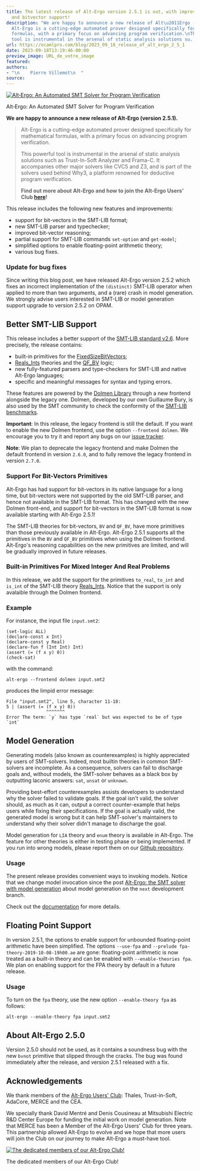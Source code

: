 ```yaml
---
title: The latest release of Alt-Ergo version 2.5.1 is out, with improved SMT-LIB
  and bitvector support!
description: "We are happy to announce a new release of Alt\u2011Ergo (version 2.5.1).
  Alt-Ergo is a cutting-edge automated prover designed specifically for mathematical
  formulas, with a primary focus on advancing program verification.\nThis powerful
  tool is instrumental in the arsenal of static analysis solutions su..."
url: https://ocamlpro.com/blog/2023_09_18_release_of_alt_ergo_2_5_1
date: 2023-09-18T13:19:46-00:00
preview_image: URL_de_votre_image
featured:
authors:
- "\n    Pierre Villemot\n  "
source:
---
```


<p>

</p><div class="figure">
  <p>
    <a href="https://ocamlpro.com/blog/assets/img/ae-251-is-out.png">
      <img src="https://ocamlpro.com/blog/assets/img/ae-251-is-out.png" alt="Alt&#8209;Ergo: An Automated SMT Solver for Program Verification"/>
    </a>
    </p><div class="caption">
      Alt&#8209;Ergo: An Automated SMT Solver for Program Verification
    </div>
  
</div>

<p><strong>We are happy to announce a new release of Alt&#8209;Ergo (version 2.5.1).</strong></p>
<blockquote>
<p>Alt-Ergo is a cutting-edge automated prover designed specifically for mathematical formulas, with a primary focus on advancing program verification.</p>
<p>This powerful tool is instrumental in the arsenal of static analysis solutions such as Trust-In-Soft Analyzer and Frama-C. It accompanies other major solvers like CVC5 and Z3, and is part of the solvers used behind Why3, a platform renowned for deductive program verification.</p>
<p><strong>Find out more about Alt&#8209;Ergo and how to join the Alt-Ergo Users' Club <a href="https://alt-ergo.ocamlpro.com/#about">here</a>!</strong></p>
</blockquote>
<p>This release includes the following new features and improvements:</p>
<ul>
<li>support for bit-vectors in the SMT-LIB format;
</li>
<li>new SMT-LIB parser and typechecker;
</li>
<li>improved bit-vector reasoning;
</li>
<li>partial support for SMT-LIB commands <code>set-option</code> and <code>get-model</code>;
</li>
<li>simplified options to enable floating-point arithmetic theory;
</li>
<li>various bug fixes.
</li>
</ul>
<h3>Update for bug fixes</h3>
<p>Since writing this blog post, we have released Alt-Ergo version 2.5.2 which fixes an incorrect implementation of the <code>(distinct)</code> SMT-LIB operator when applied to more than two arguments, and a (rare) crash in model generation. We strongly advise users interested in SMT-LIB or model generation support upgrade to version 2.5.2 on OPAM.</p>
<h2>Better SMT-LIB Support</h2>
<p>This release includes a better support of the
<a href="https://smtlib.cs.uiowa.edu/papers/smt-lib-reference-v2.6-r2021-05-12.pdf">SMT-LIB standard v2.6</a>.
More precisely, the release contains:</p>
<ul>
<li>built-in primitives for the
<a href="https://smtlib.cs.uiowa.edu/theories-FixedSizeBitVectors.shtml">FixedSizeBitVectors</a>;
</li>
<li><a href="https://smtlib.cs.uiowa.edu/theories-Reals_Ints.shtml">Reals_Ints</a> theories
and the <a href="https://smtlib.cs.uiowa.edu/logics-all.shtml#QF_BV">QF_BV</a> logic;
</li>
<li>new fully-featured parsers and type-checkers for SMT-LIB and native Alt-Ergo languages;
</li>
<li>specific and meaningful messages for syntax and typing errors.
</li>
</ul>
<p>These features are powered by the
<a href="https://github.com/Gbury/dolmen">Dolmen Library</a> through
a new frontend alongside the legacy one. Dolmen, developed by our own Guillaume Bury,
is also used by the SMT community to check the conformity of the
<a href="https://smtlib.cs.uiowa.edu/benchmarks.shtml">SMT-LIB benchmarks</a>.</p>
<p><strong>Important</strong>:
In this release, the legacy frontend is still the default.
If you want to enable the new Dolmen frontend, use the option
<code>--frontend dolmen</code>. We encourage you to try it and report any bugs on our
<a href="https://github.com/OCamlPro/alt-ergo/issues">issue tracker</a>.</p>
<p><strong>Note</strong>: We plan to deprecate the legacy frontend and make Dolmen the default frontend in version <code>2.6.0</code>, and to fully remove the legacy frontend in version <code>2.7.0</code>.</p>
<h3>Support For Bit-Vectors Primitives</h3>
<p>Alt-Ergo has had support for bit-vectors in its native language for a long time,
but bit-vectors were not supported by the old SMT-LIB parser, and hence not
available in the SMT-LIB format. This has changed with the new Dolmen front-end,
and support for bit-vectors in the SMT-LIB format is now available starting with
Alt-Ergo 2.5.1!</p>
<p>The SMT-LIB theories for bit-vectors, <code>BV</code> and <code>QF_BV</code>, have more primitives than
those previously available in Alt-Ergo. Alt-Ergo 2.5.1 supports all the
primitives in the <code>BV</code> and <code>QF_BV</code> primitives when using the Dolmen frontend.
Alt-Ergo's reasoning capabilities on the new primitives are limited, and will
be gradually improved in future releases.</p>
<h3>Built-in Primitives For Mixed Integer And Real Problems</h3>
<p>In this release, we add the support for the
primitives <code>to_real</code>, <code>to_int</code> and <code>is_int</code> of the SMT-LIB theory
<a href="https://smtlib.cs.uiowa.edu/theories-Reals_Ints.shtml">Reals_Ints</a>.
Notice that the support is only avalaible through the Dolmen frontend.</p>
<h3>Example</h3>
<p>For instance, the input file <code>input.smt2</code>:</p>
<pre><code class="language-shell-session">(set-logic ALL)
(declare-const x Int)
(declare-const y Real)
(declare-fun f (Int Int) Int)
(assert (= (f x y) 0))
(check-sat)
</code></pre>
<p>with the command:</p>
<pre><code class="language-shell-session">alt-ergo --frontend dolmen input.smt2
</code></pre>
<p>produces the limpid error message:</p>
<pre><code class="language-shell-session">File &quot;input.smt2&quot;, line 5, character 11-18:
5 | (assert (= (f x y) 0))
               ^^^^^^^
Error The term: `y` has type `real` but was expected to be of type `int`
</code></pre>
<h2>Model Generation</h2>
<p>Generating models (also known as counterexamples) is highly appreciated by
users of SMT-solvers. Indeed, most builtin theories in common SMT-solvers
are incomplete. As a consequence, solvers can fail to discharge goals and,
without models, the SMT-solver behaves as a black box by outputting laconic
answers: <code>sat</code>, <code>unsat</code> or <code>unknown</code>.</p>
<p>Providing best-effort counterexamples assists developers
to understand why the solver failed to validate goals. If the goal isn't valid,
the solver should, as much as it can, output a correct counter-example that helps
users while fixing their specifications. If the goal is actually valid, the
generated model is wrong but it can help SMT-solver's maintainers to understand
why their solver didn't manage to discharge the goal.</p>
<p>Model generation for <code>LIA</code> theory and <code>enum</code> theory is available in Alt-Ergo.
The feature for other theories is either in testing phase or being implemented.
If you run into wrong models, please report them on our
<a href="https://github.com/OCamlPro/alt-ergo/issues">Github repository</a>.</p>
<h3>Usage</h3>
<p>The present release provides convenient ways to invoking models.
Notice that we change model invocation since the post
<a href="https://ocamlpro.com/blog/2022_11_16_alt-ergo-models/">Alt-Ergo: the SMT solver with model generation</a>
about model generation on the <code>next</code> development branch.</p>
<p>Check out the <a href="https://ocamlpro.github.io/alt-ergo/Usage/index.html#generating-models">documentation</a> for more details.</p>
<h2>Floating Point Support</h2>
<p>In version 2.5.1, the options to enable support for unbounded floating-point
arithmetic have been simplified. The options <code>--use-fpa</code> and
<code>--prelude fpa-theory-2019-10-08-19h00.ae</code> are gone: floating-point arithmetic
is now treated as a built-in theory and can be enabled with
<code>--enable-theories fpa</code>. We plan on enabling support for the FPA theory by default
in a future release.</p>
<h3>Usage</h3>
<p>To turn on the <code>fpa</code> theory, use the new option <code>--enable-theory fpa</code> as follows:</p>
<pre><code class="language-shell-session">alt-ergo --enable-theory fpa input.smt2
</code></pre>
<h2>About Alt-Ergo 2.5.0</h2>
<p>Version 2.5.0 should not be used, as it contains a soundness bug with the
new <code>bvnot</code> primitive that slipped through the cracks. The bug was found
immediately after the release, and version 2.5.1 released with a fix.</p>
<h2>Acknowledgements</h2>
<p>We thank members of the <a href="https://alt-ergo.ocamlpro.com/#club">Alt-Ergo Users' Club</a>: Thales, Trust-in-Soft, AdaCore, MERCE and the CEA.</p>
<p>We specially thank David Mentr&eacute; and Denis Cousineau at Mitsubishi Electric R&amp;D
Center Europe for funding the initial work on model generation.
Note that MERCE has been a Member of the Alt-Ergo Users' Club for three years.
This partnership allowed Alt-Ergo to evolve and we hope that more users will join
the Club on our journey to make Alt-Ergo a must-have tool.</p>
<p>
</p><div class="figure">
  <p>
    <a href="https://ocamlpro.com/blog/assets/img/clubAE.png">
      <img src="https://ocamlpro.com/blog/assets/img/clubAE.png" alt="The dedicated members of our Alt-Ergo Club!"/>
    </a>
    </p><div class="caption">
      The dedicated members of our Alt-Ergo Club!
    </div>
  
</div>


